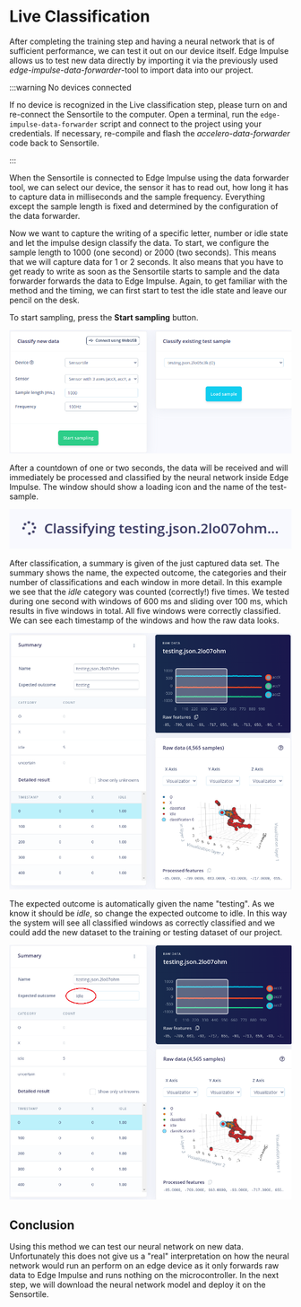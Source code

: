 # Live Classification

After completing the training step and having a neural network that is of sufficient performance, we can test it out on our device itself. Edge Impulse allows us to test new data directly by importing it via the previously used *edge-impulse-data-forwarder*-tool to import data into our project.

:::warning No devices connected

If no device is recognized in the Live classification step, please turn on and re-connect the Sensortile to the computer. Open a terminal, run the `edge-impulse-data-forwarder` script and connect to the project using your credentials. If necessary, re-compile and flash the *accelero-data-forwarder* code back to Sensortile.

:::

When the Sensortile is connected to Edge Impulse using the data forwarder tool, we can select our device, the sensor it has to read out, how long it has to capture data in milliseconds and the sample frequency. Everything except the sample length is fixed and determined by the configuration of the data forwarder.

Now we want to capture the writing of a specific letter, number or idle state and let the impulse design classify the data. To start, we configure the sample length to 1000 (one second) or 2000 (two seconds). This means that we will capture data for 1 or 2 seconds. It also means that you have to get ready to write as soon as the Sensortile starts to sample and the data forwarder forwards the data to Edge Impulse. Again, to get familiar with the method and the timing, we can first start to test the idle state and leave our pencil on the desk.

To start sampling, press the **Start sampling** button.

![Before data capture](./img/ei_before_capture.png)

After a countdown of one or two seconds, the data will be received and will immediately be processed and classified by the neural network inside Edge Impulse. The window should show a loading icon and the name of the test-sample.

![Data captured](./img/ei_captured.png)

After classification, a summary is given of the just captured data set. The summary shows the name, the expected outcome, the categories and their number of classifications and each window in more detail. In this example we see that the *idle* category was counted (correctly!) five times. We tested during one second with windows of 600 ms and sliding over 100 ms, which results in five windows in total. All five windows were correctly classified. We can see each timestamp of the windows and how the raw data looks.

![Classified new data](./img/ei_classified.png)

The expected outcome is automatically given the name "testing". As we know it should be *idle*, so change the expected outcome to idle. In this way the system will see all classified windows as correctly classified and we could add the new dataset to the training or testing dataset of our project.

![Renamed data](./img/ei_renamed.png)

## Conclusion

Using this method we can test our neural network on new data. Unfortunately this does not give us a "real" interpretation on how the neural network would run an perform on an edge device as it only forwards raw data to Edge Impulse and runs nothing on the microcontroller. In the next step, we will download the neural network model and deploy it on the Sensortile.
